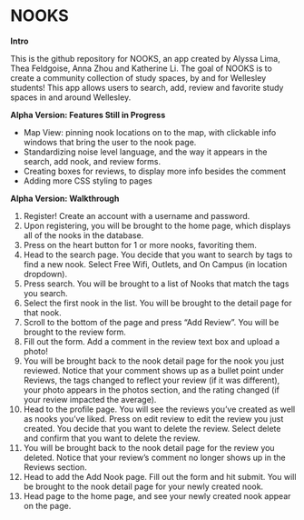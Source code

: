 # NOOKS
**Intro**

This is the github repository for NOOKS, an app created by Alyssa Lima, Thea Feldgoise, Anna Zhou and Katherine Li. The goal of NOOKS is to create a community collection of study spaces, by and for Wellesley students! This app allows users to search, add, review and favorite study spaces in and around Wellesley. 

**Alpha Version: Features Still in Progress**
- Map View: pinning nook locations on to the map, with clickable info windows that bring the user to the nook page.
- Standardizing noise level language, and the way it appears in the search, add nook, and review forms.
- Creating boxes for reviews, to display more info besides the comment
- Adding more CSS styling to pages

**Alpha Version: Walkthrough**

1. Register! Create an account with a username and password.
2. Upon registering, you will be brought to the home page, which displays all of the nooks in the database.
3. Press on the heart button for 1 or more nooks, favoriting them.
4. Head to the search page. You decide that you want to search by tags to find a new nook. Select Free Wifi, Outlets, and On Campus (in location dropdown). 
5. Press search. You will be brought to a list of Nooks that match the tags you search. 
6. Select the first nook in the list. You will be brought to the detail page for that nook.
7. Scroll to the bottom of the page and press “Add Review”. You will be brought to the review form.
8. Fill out the form. Add a comment in the review text box and upload a photo! 
9. You will be brought back to the nook detail page for the nook you just reviewed. Notice that your comment shows up as a bullet point under Reviews, the tags changed to reflect your review (if it was different), your photo appears in the photos section, and the rating changed (if your review impacted the average). 
10. Head to the profile page. You will see the reviews you’ve created as well as nooks you’ve liked. Press on edit review to edit the review you just created. You decide that you want to delete the review. Select delete and  confirm that you want to delete the review.
11. You will be brought back to the nook detail page for the review you deleted. Notice that your review’s comment no longer shows up in the Reviews section. 
12. Head to add the Add Nook page. Fill out the form and hit submit. You will be brought to the nook detail page for your newly created nook. 
13. Head page to the home page, and see your newly created nook appear on the page.
